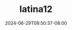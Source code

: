 --- 
title: "latina12"
description: "video bokep latina12 instagram   new"
date: 2024-06-29T08:50:37-08:00
file_code: "u11k5dvvxn5a"
draft: false
cover: "89vbc41hetkuq99h.jpg"
tags: ["indo", "bokep-indo", "bokep-viral", "bokep-ig"]
length: 837
fld_id: "1390643"
foldername: "Ar7"
categories: ["Ar7"]
views: 16
---